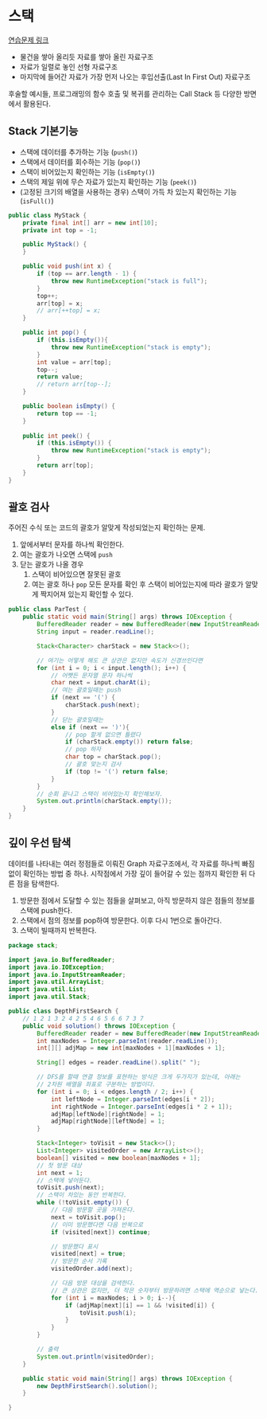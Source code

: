 # 스택

[연습문제 링크](practice.md)

- 물건을 쌓아 올리듯 자료를 쌓아 올린 자료구조
- 자료가 일렬로 놓인 선형 자료구조
- 마지막에 들어간 자료가 가장 먼저 나오는 후입선출(Last In First Out) 자료구조

후술할 예시들, 프로그래밍의 함수 호출 및 복귀를 관리하는 Call Stack 등 다양한 방면에서 활용된다.

## Stack 기본기능

- 스택에 데이터를 추가하는 기능 (`push()`)
- 스택에서 데이터를 회수하는 기능 (`pop()`)
- 스택이 비어있는지 확인하는 기능 (`isEmpty()`)
- 스택의 제일 위에 무슨 자료가 있는지 확인하는 기능 (`peek()`)
- (고정된 크기의 배열을 사용하는 경우) 스택이 가득 차 있는지 확인하는 기능 (`isFull()`)

```java
public class MyStack {
    private final int[] arr = new int[10];
    private int top = -1;

    public MyStack() {
    }

    public void push(int x) {
        if (top == arr.length - 1) {
            throw new RuntimeException("stack is full");
        }
        top++;
        arr[top] = x;
        // arr[++top] = x;
    }

    public int pop() {
        if (this.isEmpty()){
            throw new RuntimeException("stack is empty");
        }
        int value = arr[top];
        top--;
        return value;
        // return arr[top--];
    }

    public boolean isEmpty() {
        return top == -1;
    }
    
    public int peek() {
        if (this.isEmpty()) {
            throw new RuntimeException("stack is empty");
        }
        return arr[top];
    }
}
```

## 괄호 검사

주어진 수식 또는 코드의 괄호가 알맞게 작성되었는지 확인하는 문제.
1. 앞에서부터 문자를 하나씩 확인한다.
2. 여는 괄호가 나오면 스택에 `push`
3. 닫는 괄호가 나올 경우
   1. 스택이 비어있으면 잘못된 괄호
   2. 여는 괄호 하나 `pop`
모든 문자를 확인 후 스택이 비어있는지에 따라 괄호가 알맞게 짝지어져 있는지 확인할 수 있다.   

```java
public class ParTest {
    public static void main(String[] args) throws IOException {
        BufferedReader reader = new BufferedReader(new InputStreamReader(System.in));
        String input = reader.readLine();

        Stack<Character> charStack = new Stack<>();

        // 여기는 어떻게 해도 큰 상관은 없지만 속도가 신경쓰인다면
        for (int i = 0; i < input.length(); i++) {
            // 어쨋든 문자열 문자 하나씩
            char next = input.charAt(i);
            // 여는 괄호일때는 push
            if (next == '(') {
                charStack.push(next);
            }
            // 닫는 괄호일때는
            else if (next == ')'){
                // pop 할게 없으면 틀렸다
                if (charStack.empty()) return false;
                // pop 하자
                char top = charStack.pop();
                // 괄호 맞는지 검사
                if (top != '(') return false;
            }
        }
        // 순회 끝나고 스택이 비어있는지 확인해보자.
        System.out.println(charStack.empty());
    }
}
```

## 깊이 우선 탐색

데이터를 나타내는 여러 정점들로 이뤄진 Graph 자료구조에서, 각 자료를 하나씩 빠짐없이 확인하는 방법 중 하나.
시작점에서 가장 깊이 들어갈 수 있는 점까지 확인한 뒤 다른 점을 탐색한다.

1. 방문한 점에서 도달할 수 있는 점들을 살펴보고, 아직 방문하지 않은 점들의 정보를 스택에 push한다.
2. 스택에서 점의 정보를 pop하여 방문한다. 이후 다시 1번으로 돌아간다.
3. 스택이 빌때까지 반복한다.

```java
package stack;

import java.io.BufferedReader;
import java.io.IOException;
import java.io.InputStreamReader;
import java.util.ArrayList;
import java.util.List;
import java.util.Stack;

public class DepthFirstSearch {
    // 1 2 1 3 2 4 2 5 4 6 5 6 6 7 3 7
    public void solution() throws IOException {
        BufferedReader reader = new BufferedReader(new InputStreamReader(System.in));
        int maxNodes = Integer.parseInt(reader.readLine());
        int[][] adjMap = new int[maxNodes + 1][maxNodes + 1];

        String[] edges = reader.readLine().split(" ");

        // DFS를 할때 연결 정보를 표현하는 방식은 크게 두가지가 있는데, 아래는
        // 2차원 배열을 좌표로 구분하는 방법이다.
        for (int i = 0; i < edges.length / 2; i++) {
            int leftNode = Integer.parseInt(edges[i * 2]);
            int rightNode = Integer.parseInt(edges[i * 2 + 1]);
            adjMap[leftNode][rightNode] = 1;
            adjMap[rightNode][leftNode] = 1;
        }

        Stack<Integer> toVisit = new Stack<>();
        List<Integer> visitedOrder = new ArrayList<>();
        boolean[] visited = new boolean[maxNodes + 1];
        // 첫 방문 대상
        int next = 1;
        // 스택에 넣어둔다.
        toVisit.push(next);
        // 스택이 차있는 동안 반복한다.
        while (!toVisit.empty()) {
            // 다음 방문할 곳을 가져온다.
            next = toVisit.pop();
            // 이미 방문했다면 다음 반복으로
            if (visited[next]) continue;

            // 방문했다 표시
            visited[next] = true;
            // 방문한 순서 기록
            visitedOrder.add(next);

            // 다음 방문 대상을 검색한다.
            // 큰 상관은 없지만, 더 작은 숫자부터 방문하려면 스택에 역순으로 넣는다.
            for (int i = maxNodes; i > 0; i--){
                if (adjMap[next][i] == 1 && !visited[i]) {
                    toVisit.push(i);
                }
            }
        }

        // 출력
        System.out.println(visitedOrder);
    }

    public static void main(String[] args) throws IOException {
        new DepthFirstSearch().solution();
    }

}
```
